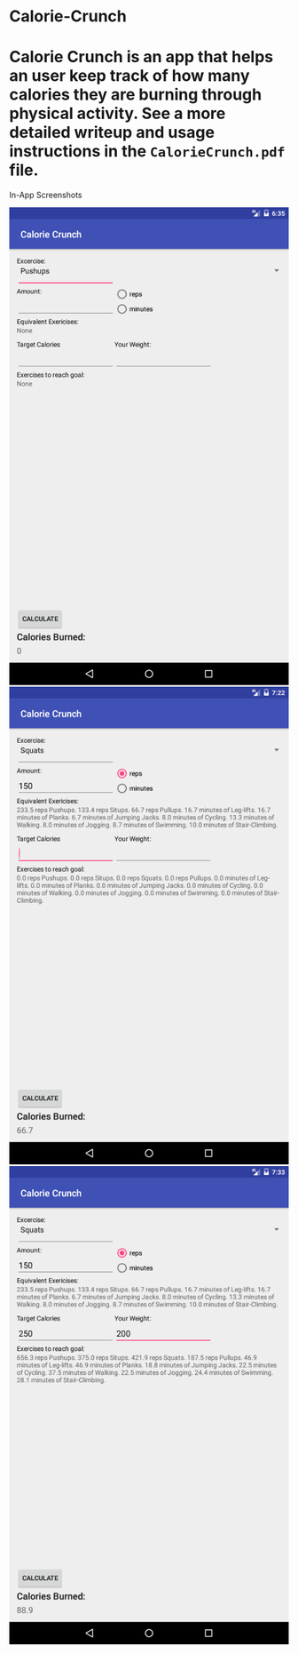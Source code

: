 # Calorie-Crunch
Calorie Crunch is an app that helps an user keep track of how many calories they are burning through physical activity. See a more detailed writeup and usage instructions in the `CalorieCrunch.pdf` file.
<br>
========================
In-App Screenshots

![Alt text](Start1.png)<br>
![Alt text](calculate1.png)<br>
![Alt text](calculate2.png)
